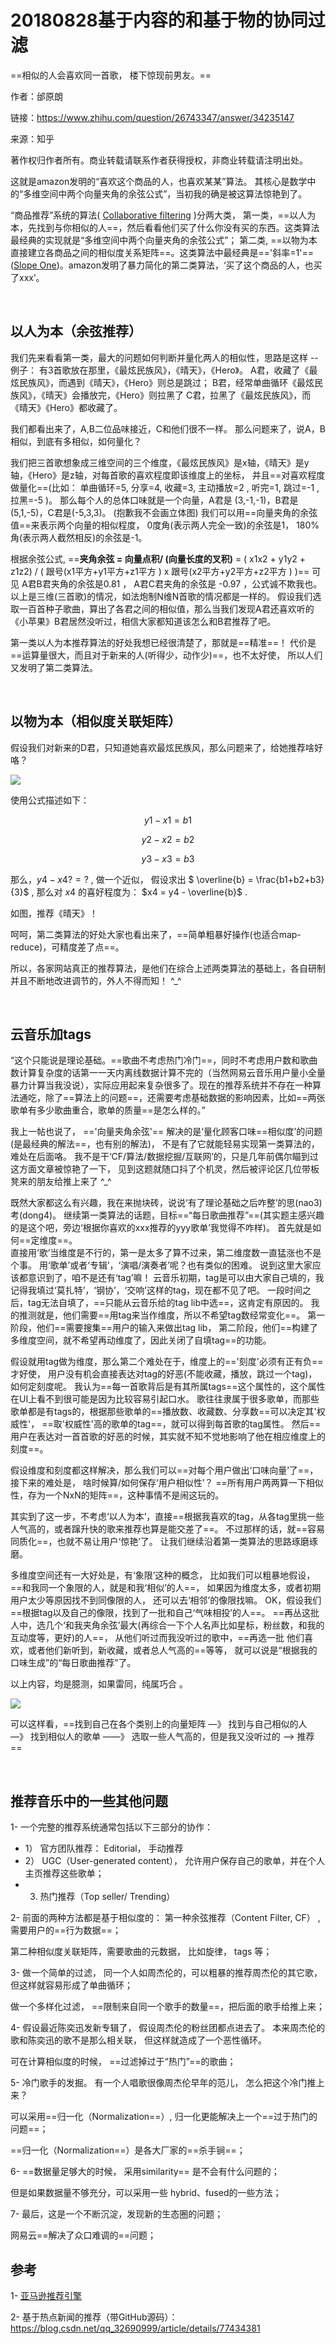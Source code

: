 # 20180828基于内容的和基于物的协同过滤

==相似的人会喜欢同一首歌， 楼下惊现前男友。==

作者：邰原朗

链接：https://www.zhihu.com/question/26743347/answer/34235147

来源：知乎

著作权归作者所有。商业转载请联系作者获得授权，非商业转载请注明出处。

这就是amazon发明的“喜欢这个商品的人，也喜欢某某”算法。
其核心是数学中的“多维空间中两个向量夹角的余弦公式”，当初我的确是被这算法惊艳到了。

“商品推荐”系统的算法( [Collaborative filtering](https://link.zhihu.com/?target=http%3A//en.wikipedia.org/wiki/Collaborative_filtering) )分两大类，
第一类，==以人为本，先找到与你相似的人==，然后看看他们买了什么你没有买的东西。这类算法最经典的实现就是“多维空间中两个向量夹角的余弦公式”；
第二类, ==以物为本直接建立各商品之间的相似度关系矩阵==。这类算法中最经典是=='斜率=1'== ([Slope One](https://link.zhihu.com/?target=http%3A//en.wikipedia.org/wiki/Slope_One))。amazon发明了暴力简化的第二类算法，‘买了这个商品的人，也买了xxx’。

<br>

## 以人为本（余弦推荐）

我们先来看看第一类，最大的问题如何判断并量化两人的相似性，思路是这样 -- 
例子：
有3首歌放在那里，《最炫民族风》，《晴天》，《Hero》。
A君，收藏了《最炫民族风》，而遇到《晴天》，《Hero》则总是跳过；
B君，经常单曲循环《最炫民族风》，《晴天》会播放完，《Hero》则拉黑了
C君，拉黑了《最炫民族风》，而《晴天》《Hero》都收藏了。

我们都看出来了，A,B二位品味接近，C和他们很不一样。
那么问题来了，说A，B相似，到底有多相似，如何量化？

我们把三首歌想象成三维空间的三个维度，《最炫民族风》是x轴，《晴天》是y轴，《Hero》是z轴，对每首歌的喜欢程度即该维度上的坐标，
并且==对喜欢程度做量化==(比如： 单曲循环=5, 分享=4, 收藏=3, 主动播放=2 ,  听完=1,  跳过=-1 , 拉黑=-5 )。
那么每个人的总体口味就是一个向量，A君是 (3,-1,-1)，B君是(5,1,-5)，C君是(-5,3,3)。   (抱歉我不会画立体图)
我们可以用==向量夹角的余弦值==来表示两个向量的相似程度， 0度角(表示两人完全一致)的余弦是1， 180%角(表示两人截然相反)的余弦是-1。

根据余弦公式,   ==**夹角余弦 = 向量点积/ (向量长度的叉积)** =  ( x1x2 + y1y2 + z1z2) / (  跟号(x1平方+y1平方+z1平方 ) x  跟号(x2平方+y2平方+z2平方 ) )==
可见 A君B君夹角的余弦是0.81 ， A君C君夹角的余弦是 -0.97 ，公式诚不欺我也。
以上是三维(三首歌)的情况，如法炮制N维N首歌的情况都是一样的。
假设我们选取一百首种子歌曲，算出了各君之间的相似值，那么当我们发现A君还喜欢听的《小苹果》B君居然没听过，相信大家都知道该怎么和B君推荐了吧。

第一类以人为本推荐算法的好处我想已经很清楚了，那就是==精准==！
代价是==运算量很大，而且对于新来的人(听得少，动作少)==，也不太好使，
所以人们又发明了第二类算法。

<br>

## 以物为本（相似度关联矩阵）

假设我们对新来的D君，只知道她喜欢最炫民族风，那么问题来了，给她推荐啥好咯？

![](01.jpg)

使用公式描述如下：

$$y1 - x1 = b1$$

$$y2 - x2 = b2$$

$$y3 - x3 = b3$$ 

那么，$y4 - x4? = ?$ , 做一个近似， 假设求出 $ \overline{b} =  \frac{b1+b2+b3}{3}$ , 那么对 $x4$ 的喜好程度为： $x4 = y4 - \overline{b}$ .

如图，推荐《晴天》！

呵呵，第二类算法的好处大家也看出来了，==简单粗暴好操作(也适合map-reduce)，可精度差了点==。

所以，各家网站真正的推荐算法，是他们在综合上述两类算法的基础上，各自研制并且不断地改进调节的，外人不得而知！ ^_^

<br>

## 云音乐加tags

“这个只能说是理论基础。==歌曲不考虑热门冷门==，同时不考虑用户数和歌曲数计算复杂度的话第一一天内离线数据计算不完的（当然网易云音乐用户量小全量暴力计算当我没说），实际应用起来复杂很多了。现在的推荐系统并不存在一种算法通吃，除了==算法上的问题==，还需要考虑基础数据的影响因素，比如==两张歌单有多少歌曲重合，歌单的质量==是怎么样的。”

我上一帖也说了，
=='向量夹角余弦'== 解决的是‘量化顾客口味==相似度’的问题(是最经典的解法==，也有别的解法)，
不是有了它就能轻易实现第一类算法的，难处在后面咯。
我不是干‘CF/算法/数据挖掘/互联网’的，只是几年前偶尔瞄到过这方面文章被惊艳了一下，
见到这题就随口抖了个机灵，然后被评论区几位带板凳来的朋友给推上来了 ^_^

既然大家都这么有兴趣，我在来抛块砖，说说‘有了理论基础之后咋整’的思(nao3)考(dong4)。
继续第一类算法的话题，目标==“每日歌曲推荐”==(其实题主感兴趣的是这个吧，旁边‘根据你喜欢的xxx推荐的yyy歌单’我觉得不咋样)。
首先就是如何==定维度==。   
直接用‘歌’当维度是不行的，第一是太多了算不过来，第二维度数一直猛涨也不是个事。
用‘歌单’或者‘专辑’，‘演唱/演奏者’呢？也有类似的困难。
说到这里大家应该都意识到了，咱不是还有‘tag’嘛！
云音乐初期，tag是可以由大家自己填的，我记得我填过‘莫扎特’，‘钢协’，‘交响’这样的tag，现在都不见了吧。
一段时间之后，tag无法自填了，==只能从云音乐给的tag lib中选==，这肯定有原因的。
我的推测就是，他们需要==用tag来当作维度，所以不希望tag数经常变化==。
第一阶段，他们==需要搜集==用户的输入来做出tag lib，
第二阶段，他们==构建了多维度空间，就不希望再动维度了，因此关闭了自填tag==的功能。

假设就用tag做为维度，那么第二个难处在于，维度上的=='刻度'必须有正有负==才好使，
用户没有机会直接表达对tag的好恶(不能收藏，播放，跳过一个tag)，如何定刻度呢。
我认为==每一首歌背后是有其所属tags==这个属性的，这个属性在UI上看不到很可能是因为比较容易引起口水。
歌往往隶属于很多歌单，而那些歌单都是有tags的，根据那些歌单的==播放数、收藏数、分享数==可以决定其'权威性'，
==取'权威性'高的歌单的tag==，就可以得到每首歌的tag属性。
然后==用户在表达对一首首歌的好恶的时候，其实就不知不觉地影响了他在相应维度上的刻度==。

假设维度和刻度都这样解决，那么我们可以==对每个用户做出‘口味向量’了==，接下来的难处是，
啥时候算/如何保存‘用户相似性’？
==所有用户两两算一下相似性，存为一个NxN的矩阵==，这种事情不是闹这玩的。

其实到了这一步，不考虑‘以人为本’，直接==根据我喜欢的tag，从各tag里挑一些人气高的，或者蹿升快的歌来推荐也算是能交差了==。
不过那样的话，就==容易同质化==，也就不易让用户‘惊艳’了。
让我们继续沿着第一类算法的思路琢磨琢磨。

多维度空间还有一大好处是，有‘象限’这种的概念，
比如我们可以粗暴地假设，==和我同一个象限的人，就是和我‘相似’的人==，
如果因为维度太多，或者初期用户太少等原因找不到同像限的人， 还可以去‘相邻’的像限找嘛。
OK，假设我们==根据tag以及自己的像限，找到了一批和自己‘气味相投’的人==。
==再丛这批人中，选几个‘和我夹角余弦’最大(再综合一下个人名声比如星标，粉丝数，和我的互动度等，更好)的人==，
从他们听过而我没听过的歌中，==再选一批 他们喜欢，或者他们新听到，新收藏，或者总人气高的==等等，
就可以说是“根据我的口味生成”的“每日歌曲推荐”了。

以上内容，均是臆测，如果雷同，纯属巧合 。

![](02.jpg)

可以这样看，==找到自己在各个类别上的向量矩阵 —》 找到与自己相似的人 —》 找到相似人的歌单 ——》 选取一些人气高的，但是我又没听过的 ——> 推荐==

<br>

## 推荐音乐中的一些其他问题

1- 一个完整的推荐系统通常包括以下三部分的协作：

- 1） 官方团队推荐： Editorial， 手动推荐
- 2） UGC（User-generated content）， 允许用户保存自己的歌单，并在个人主页推荐这些歌单；
- 3)   热门推荐（Top seller/ Trending）

2- 前面的两种方法都是基于相似度的： 第一种余弦推荐（Content Filter, CF） , 需要用户的==行为数据==；

第二种相似度关联矩阵，需要歌曲的元数据， 比如旋律， tags 等；

3- 做一个简单的过滤， 同一个人如周杰伦的，可以粗暴的推荐周杰伦的其它歌， 但这样就容易形成了单曲循环；

做一个多样化过滤， ==限制来自同一个歌手的数量==，把后面的歌手给推上来；

4- 假设最近陈奕迅发新专辑了， 假设周杰伦的粉丝团都点进去了。 本来周杰伦的歌和陈奕迅的歌不是那么相关联， 但这样就造成了一个恶性循环。

可在计算相似度的时候， ==过滤掉过于“热门”==的歌曲；

5- 冷门歌手的发掘。 有一个人唱歌很像周杰伦早年的范儿， 怎么把这个冷门推上来？

可以采用==归一化（Normalization==）, 归一化更能解决上一个==过于热门的问题==；

==归一化（Normalization==）是各大厂家的==杀手锏==；

6- ==数据量足够大的时候， 采用similarity== 是不会有什么问题的；

但是如果数据量不够充分，可以采用一些 hybrid、fused的一些方法；

7- 最后，这是一个不断沉淀，发现新的生态圈的问题；

网易云==解决了众口难调的==问题；





## 参考

1- [亚马逊推荐引擎](https://www.ibm.com/developerworks/cn/web/1103_zhaoct_recommstudy1/index.html) 

2- 基于热点新闻的推荐（带GitHub源码）： https://blog.csdn.net/qq_32690999/article/details/77434381





















